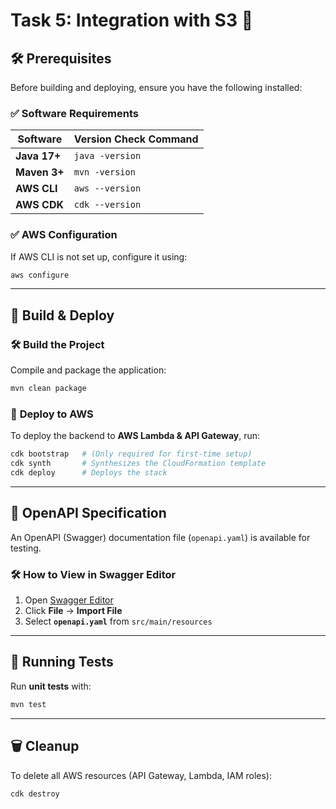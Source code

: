 # **Task 5: Integration with S3** 🚀


## 🛠️ **Prerequisites**
Before building and deploying, ensure you have the following installed:

### ✅ **Software Requirements**
| **Software** | **Version Check Command** |
|--------------|---------------------------|
| **Java 17+** | `java -version` |
| **Maven 3+** | `mvn -version` |
| **AWS CLI**  | `aws --version` |
| **AWS CDK**  | `cdk --version` |

### ✅ **AWS Configuration**
If AWS CLI is not set up, configure it using:
```sh
aws configure
```

---

## 🚀 **Build & Deploy**
### 🛠️ **Build the Project**
Compile and package the application:
```sh
mvn clean package
```

### 🚀 **Deploy to AWS**
To deploy the backend to **AWS Lambda & API Gateway**, run:
```sh
cdk bootstrap   # (Only required for first-time setup)
cdk synth       # Synthesizes the CloudFormation template
cdk deploy      # Deploys the stack
```

---


## 📜 **OpenAPI Specification**
An OpenAPI (Swagger) documentation file (`openapi.yaml`) is available for testing.

### 🛠️ **How to View in Swagger Editor**
1. Open [Swagger Editor](https://editor.swagger.io/)
2. Click **File** → **Import File**
3. Select **`openapi.yaml`** from `src/main/resources`

---

## 🧪 **Running Tests**
Run **unit tests** with:
```sh
mvn test
```

---

## 🗑️ **Cleanup**
To delete all AWS resources (API Gateway, Lambda, IAM roles):
```sh
cdk destroy
```
